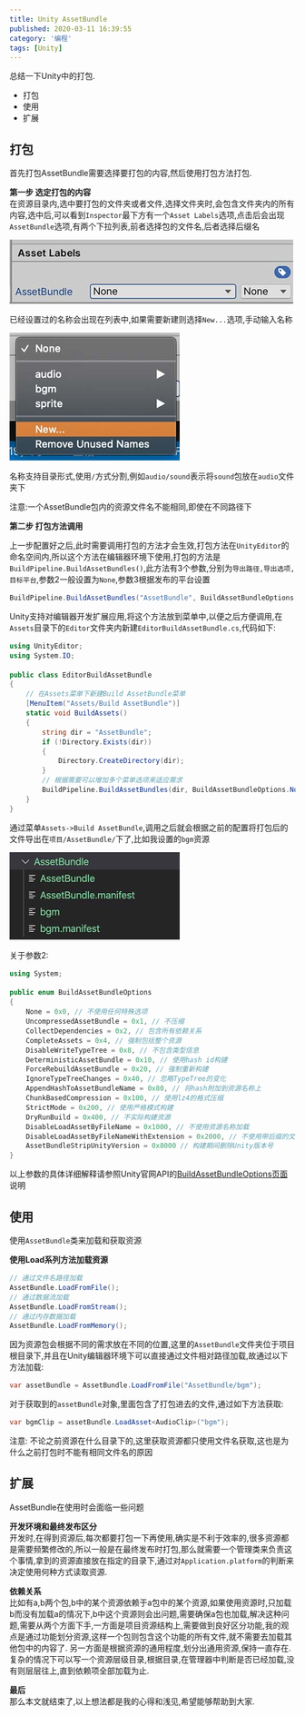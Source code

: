 ```yaml
---
title: Unity AssetBundle
published: 2020-03-11 16:39:55
category: '编程'
tags: [Unity]
---
```


总结一下Unity中的打包.

- 打包
- 使用
- 扩展

<!-- more -->

## 打包  
首先打包AssetBundle需要选择要打包的内容,然后使用打包方法打包.

**第一步 选定打包的内容**   
在资源目录内,选中要打包的文件夹或者文件,选择文件夹时,会包含文件夹内的所有内容,选中后,可以看到`Inspector`最下方有一个`Asset Labels`选项,点击后会出现`AssetBundle`选项,有两个下拉列表,前者选择包的文件名,后者选择后缀名

![step1](step1_1.jpg)  

已经设置过的名称会出现在列表中,如果需要新建则选择`New...`选项,手动输入名称  

![step1](step1_2.jpg)

名称支持目录形式,使用`/`方式分割,例如`audio/sound`表示将`sound`包放在`audio`文件夹下

注意:一个AssetBundle包内的资源文件名不能相同,即使在不同路径下

**第二步 打包方法调用**  

上一步配置好之后,此时需要调用打包的方法才会生效,打包方法在`UnityEditor`的命名空间内,所以这个方法在编辑器环境下使用,打包的方法是`BuildPipeline.BuildAssetBundles()`,此方法有3个参数,分别为`导出路径,导出选项,目标平台`,参数2一般设置为`None`,参数3根据发布的平台设置

```csharp
BuildPipeline.BuildAssetBundles("AssetBundle", BuildAssetBundleOptions.None, BuildTarget.StandaloneOSX);
```

Unity支持对编辑器开发扩展应用,将这个方法放到菜单中,以便之后方便调用,在`Assets`目录下的`Editor`文件夹内新建`EditorBuildAssetBundle.cs`,代码如下:

```csharp
using UnityEditor;
using System.IO;

public class EditorBuildAssetBundle
{
	// 在Assets菜单下新建Build AssetBundle菜单
    [MenuItem("Assets/Build AssetBundle")]
    static void BuildAssets()
    {
        string dir = "AssetBundle";
        if (!Directory.Exists(dir))
        {
            Directory.CreateDirectory(dir);
        }
		// 根据需要可以增加多个菜单选项来适应需求
        BuildPipeline.BuildAssetBundles(dir, BuildAssetBundleOptions.None, BuildTarget.StandaloneOSX);
    }
}
```

通过菜单`Assets->Build AssetBundle`,调用之后就会根据之前的配置将打包后的文件导出在`项目/AssetBundle/`下了,比如我设置的`bgm`资源

![step2](step2_1.jpg)

关于参数2:

```csharp
using System;

public enum BuildAssetBundleOptions
{
	None = 0x0, // 不使用任何特殊选项
	UncompressedAssetBundle = 0x1, // 不压缩
	CollectDependencies = 0x2, // 包含所有依赖关系
	CompleteAssets = 0x4, // 强制包括整个资源
	DisableWriteTypeTree = 0x8, // 不包含类型信息
	DeterministicAssetBundle = 0x10, // 使用hash id构建
	ForceRebuildAssetBundle = 0x20, // 强制重新构建
	IgnoreTypeTreeChanges = 0x40, // 忽略TypeTree的变化
	AppendHashToAssetBundleName = 0x80, // 将hash附加到资源名称上
	ChunkBasedCompression = 0x100, // 使用lz4的格式压缩
	StrictMode = 0x200, // 使用严格模式构建
	DryRunBuild = 0x400, // 不实际构建资源
	DisableLoadAssetByFileName = 0x1000, // 不使用资源名称加载
	DisableLoadAssetByFileNameWithExtension = 0x2000, // 不使用带后缀的文件名加载
	AssetBundleStripUnityVersion = 0x8000 // 构建期间删除Unity版本号
}

```
以上参数的具体详细解释请参照Unity官网API的[BuildAssetBundleOptions页面](https://docs.unity3d.com/ScriptReference/BuildAssetBundleOptions.html)说明


## 使用  

使用`AssetBundle`类来加载和获取资源

**使用Load系列方法加载资源**
```csharp
// 通过文件名路径加载
AssetBundle.LoadFromFile();
// 通过数据流加载
AssetBundle.LoadFromStream();
// 通过内存数据加载
AssetBundle.LoadFromMemory();
```
因为资源包会根据不同的需求放在不同的位置,这里的`AssetBundle`文件夹位于项目根目录下,并且在Unity编辑器环境下可以直接通过文件相对路径加载,故通过以下方法加载:

```csharp
var assetBundle = AssetBundle.LoadFromFile("AssetBundle/bgm");
```

对于获取到的`assetBundle`对象,里面包含了打包进去的文件,通过如下方法获取:

```csharp
var bgmClip = assetBundle.LoadAsset<AudioClip>("bgm");
```

注意:
不论之前资源在什么目录下的,这里获取资源都只使用文件名获取,这也是为什么之前打包时不能有相同文件名的原因

## 扩展  
AssetBundle在使用时会面临一些问题

**开发环境和最终发布区分**  
开发时,在得到资源后,每次都要打包一下再使用,确实是不利于效率的,很多资源都是需要频繁修改的,所以一般是在最终发布时打包,那么就需要一个管理类来负责这个事情,拿到的资源直接放在指定的目录下,通过对`Application.platform`的判断来决定使用何种方式读取资源.

**依赖关系**  
比如有a,b两个包,b中的某个资源依赖于a包中的某个资源,如果使用资源时,只加载b而没有加载a的情况下,b中这个资源则会出问题,需要确保a包也加载,解决这种问题,需要从两个方面下手,一方面是项目资源结构上,需要做到良好区分功能,我的观点是通过功能划分资源,这样一个包则包含这个功能的所有文件,就不需要去加载其他包中的内容了. 另一方面是根据资源的通用程度,划分出通用资源,保持一直存在. 复杂的情况下可以写一个资源层级目录,根据目录,在管理器中判断是否已经加载,没有则层层往上,直到依赖项全部加载为止.

**最后**  
那么本文就结束了,以上想法都是我的心得和浅见,希望能够帮助到大家.

